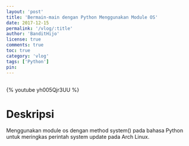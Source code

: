 ```yaml
---
layout: 'post'
title: 'Bermain-main dengan Python Menggunakan Module OS'
date: 2017-12-15
permalink: '/vlog/:title'
author: 'BanditHijo'
license: true
comments: true
toc: true
category: 'vlog'
tags: ['Python']
pin:
---
```


<div style="margin-top:30px;"></div>

{% youtube yh005Qjr3UU %}

# Deskripsi

Menggunakan module os dengan method system() pada bahasa Python untuk meringkas perintah system update pada Arch Linux.
